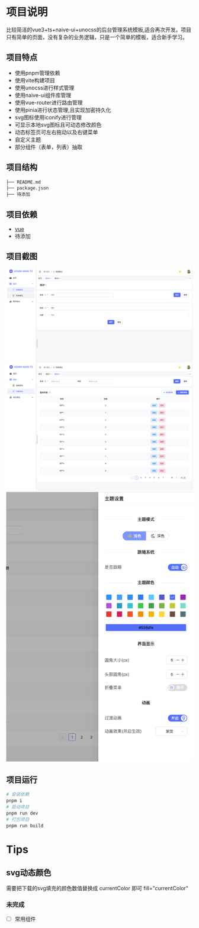 # 项目说明
比较简洁的vue3+ts+naive-ui+unocss的后台管理系统模板,适合再次开发。项目只有简单的页面，没有复杂的业务逻辑，只是一个简单的模板，适合新手学习。   
## 项目特点
- 使用pnpm管理依赖
- 使用vite构建项目
- 使用unocss进行样式管理
- 使用naive-ui组件库管理
- 使用vue-router进行路由管理
- 使用pinia进行状态管理,且实现加密持久化
- svg图标使用iconify进行管理
- 可显示本地svg图标且可动态修改颜色
- 动态标签页可左右拖动以及右键菜单
- 自定义主题
- 部分组件（表单，列表）抽取
## 项目结构
```bash
├── README.md
├── package.json
├── 待添加
```
## 项目依赖
- [vue](https://cn.vuejs.org/)
- 待添加
## 项目截图
![img.png](doc%2Fimage%2Fimg.png)
![img_1.png](doc%2Fimage%2Fimg_1.png)
![img_2.png](doc%2Fimage%2Fimg_2.png)
## 项目运行
```bash
# 安装依赖
pnpm i
# 启动项目
pnpm run dev
# 打包项目
pnpm run build
```
# Tips
## svg动态颜色
需要把下载的svg填充的颜色数值替换成 currentColor 即可 fill="currentColor"


### 未完成
- [ ] 常用组件
